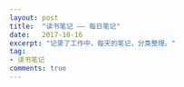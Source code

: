 ```yaml
---
layout: post
title:  "读书笔记 —— 每日笔记"
date:   2017-10-16
excerpt: "记录了工作中，每天的笔记，分类整理。"
tag:
- 读书笔记
comments: true
---
```


